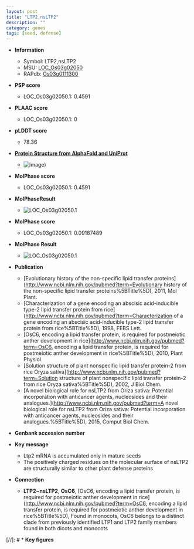```yaml
---
layout: post
title: "LTP2,nsLTP2"
description: ""
category: genes
tags: [seed, defense]
---
```


* **Information**  
    + Symbol: LTP2,nsLTP2  
    + MSU: [LOC_Os03g02050](http://rice.plantbiology.msu.edu/cgi-bin/ORF_infopage.cgi?orf=LOC_Os03g02050)  
    + RAPdb: [Os03g0111300](http://rapdb.dna.affrc.go.jp/viewer/gbrowse_details/irgsp1?name=Os03g0111300)  

* **PSP score**  
    + LOC_Os03g02050.1: 0.4591 

* **PLAAC score**  
    + LOC_Os03g02050.1: 0 

* **pLDDT score**
    + 78.36

* **[Protein Structure from AlphaFold and UniProt](https://www.uniprot.org/uniprotkb/Q10ST8/entry#structure)**
    + ![image](https://ricepsp.github.io/images/Q1/AF-Q10ST8-F1.png))

* **MolPhase score**
    + LOC_Os03g02050.1: 0.4591

* **MolPhaseResult**
    + ![LOC_Os03g02050.1](https://ricepsp.github.io/pictures/LOC_Os03g/LOC_Os03g02050.1.png)

* **MolPhase score**
    + LOC_Os03g02050.1: 0.09187489

* **MolPhase Result**
    + ![LOC_Os03g02050.1](https://304243504.github.io/Pictures/LOC_Os03g/LOC_Os03g02050.1.png)

* **Publication**  
    + [Evolutionary history of the non-specific lipid transfer proteins](http://www.ncbi.nlm.nih.gov/pubmed?term=Evolutionary history of the non-specific lipid transfer proteins%5BTitle%5D), 2011, Mol Plant.
    + [Characterization of a gene encoding an abscisic acid-inducible type-2 lipid transfer protein from rice](http://www.ncbi.nlm.nih.gov/pubmed?term=Characterization of a gene encoding an abscisic acid-inducible type-2 lipid transfer protein from rice%5BTitle%5D), 1998, FEBS Lett.
    + [OsC6, encoding a lipid transfer protein, is required for postmeiotic anther development in rice](http://www.ncbi.nlm.nih.gov/pubmed?term=OsC6, encoding a lipid transfer protein, is required for postmeiotic anther development in rice%5BTitle%5D), 2010, Plant Physiol.
    + [Solution structure of plant nonspecific lipid transfer protein-2 from rice Oryza sativa](http://www.ncbi.nlm.nih.gov/pubmed?term=Solution structure of plant nonspecific lipid transfer protein-2 from rice Oryza sativa%5BTitle%5D), 2002, J Biol Chem.
    + [A novel biological role for nsLTP2 from Oriza sativa: Potential incorporation with anticancer agents, nucleosides and their analogues.](http://www.ncbi.nlm.nih.gov/pubmed?term=A novel biological role for nsLTP2 from Oriza sativa: Potential incorporation with anticancer agents, nucleosides and their analogues.%5BTitle%5D), 2015, Comput Biol Chem.

* **Genbank accession number**  

* **Key message**  
    + Ltp2 mRNA is accumulated only in mature seeds
    + The positively charged residues on the molecular surface of nsLTP2 are structurally similar to other plant defense proteins

* **Connection**  
    + __LTP2~nsLTP2__, __OsC6__, [OsC6, encoding a lipid transfer protein, is required for postmeiotic anther development in rice](http://www.ncbi.nlm.nih.gov/pubmed?term=OsC6, encoding a lipid transfer protein, is required for postmeiotic anther development in rice%5BTitle%5D), Found in monocots, OsC6 belongs to a distinct clade from previously identified LTP1 and LTP2 family members found in both dicots and monocots

[//]: # * **Key figures**  


